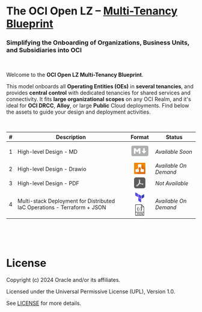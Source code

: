 # **The OCI Open LZ &ndash; [Multi-Tenancy Blueprint](#)**

### Simplifying the Onboarding of Organizations, Business Units, and Subsidiaries into OCI

&nbsp;  

Welcome to the **OCI Open LZ Multi-Tenancy Blueprint**. 

This model onboards all **Operating Entities (OEs)** in **several tenancies**, and provides **central control** with dedicated tenancies for shared services and connectivity. It fits **large organizational scopes** on any OCI Realm, and it's ideal for **OCI DRCC**, **Alloy**, or large **Public** Cloud deployments. Find below the assets to guide your design and deployment activities.


&nbsp; 

| # | Description | Format   | Status |  
|---|---|:-:|---|
| 1 | High-level Design - MD | <img src="../../commons/images/icon_md_grayed.jpg" width="45">  |  *Available Soon* |
| 2 | High-level Design - Drawio | <img src="../../commons/images/icon_drawio.jpg" width="30"> | *Available On Demand*
| 3 | High-level Design - PDF | <img src="../../commons/images/icon_pdf_grayed.jpg" width="30"> | *Not Available* |
| 4 | Multi-stack Deployment for Distributed IaC Operations - Terraform + JSON |  <img src="../../commons/images/icon_terraform.jpg" width="32"><img src="../../commons/images/icon_json.jpg" width="30">  | *Available On Demand* |


&nbsp; 

&nbsp; 

# License

Copyright (c) 2024 Oracle and/or its affiliates.

Licensed under the Universal Permissive License (UPL), Version 1.0.

See [LICENSE](/LICENSE) for more details.
